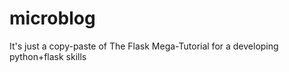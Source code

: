 microblog
=========

It's just a copy-paste of The Flask Mega-Tutorial for a developing python+flask skills
